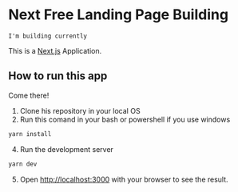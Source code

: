 # Next Free Landing Page Building

` I'm building currently `

This is a [Next.js](https://nextjs.org/) Application.

## How to run this app

Come there!

1. Clone his repository in your local OS
2. Run this comand in your bash or powershell if you use windows
```bash
yarn install
```
4. Run the development server 
```bash
yarn dev
```
5. Open [http://localhost:3000](http://localhost:3000) with your browser to see the result.

